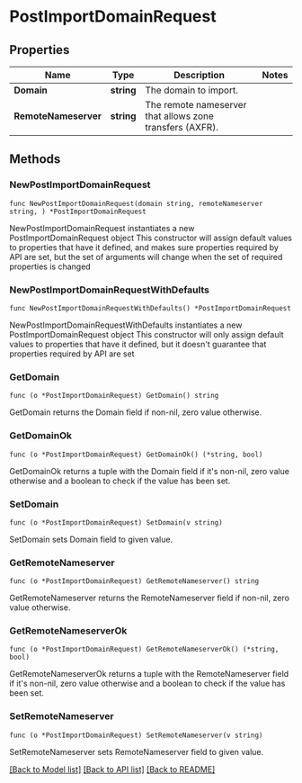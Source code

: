 # PostImportDomainRequest

## Properties

Name | Type | Description | Notes
------------ | ------------- | ------------- | -------------
**Domain** | **string** | The domain to import. | 
**RemoteNameserver** | **string** | The remote nameserver that allows zone transfers (AXFR). | 

## Methods

### NewPostImportDomainRequest

`func NewPostImportDomainRequest(domain string, remoteNameserver string, ) *PostImportDomainRequest`

NewPostImportDomainRequest instantiates a new PostImportDomainRequest object
This constructor will assign default values to properties that have it defined,
and makes sure properties required by API are set, but the set of arguments
will change when the set of required properties is changed

### NewPostImportDomainRequestWithDefaults

`func NewPostImportDomainRequestWithDefaults() *PostImportDomainRequest`

NewPostImportDomainRequestWithDefaults instantiates a new PostImportDomainRequest object
This constructor will only assign default values to properties that have it defined,
but it doesn't guarantee that properties required by API are set

### GetDomain

`func (o *PostImportDomainRequest) GetDomain() string`

GetDomain returns the Domain field if non-nil, zero value otherwise.

### GetDomainOk

`func (o *PostImportDomainRequest) GetDomainOk() (*string, bool)`

GetDomainOk returns a tuple with the Domain field if it's non-nil, zero value otherwise
and a boolean to check if the value has been set.

### SetDomain

`func (o *PostImportDomainRequest) SetDomain(v string)`

SetDomain sets Domain field to given value.


### GetRemoteNameserver

`func (o *PostImportDomainRequest) GetRemoteNameserver() string`

GetRemoteNameserver returns the RemoteNameserver field if non-nil, zero value otherwise.

### GetRemoteNameserverOk

`func (o *PostImportDomainRequest) GetRemoteNameserverOk() (*string, bool)`

GetRemoteNameserverOk returns a tuple with the RemoteNameserver field if it's non-nil, zero value otherwise
and a boolean to check if the value has been set.

### SetRemoteNameserver

`func (o *PostImportDomainRequest) SetRemoteNameserver(v string)`

SetRemoteNameserver sets RemoteNameserver field to given value.



[[Back to Model list]](../README.md#documentation-for-models) [[Back to API list]](../README.md#documentation-for-api-endpoints) [[Back to README]](../README.md)



